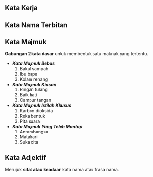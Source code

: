 ## Kata Kerja 

## Kata Nama Terbitan

## Kata Majmuk
 **Gabungan 2 kata dasar** untuk membentuk satu maknak yang tertentu.
- ***Kata Majmuk Bebas***
	1. Bakul sampah
	2. Ibu bapa
	3. Kolam renang
- ***Kata Majmuk Kiasan***
	1. Ringan tulang
	2. Baik hati
	3. Campur tangan
- ***Kata Majmuk Istilah Khusus***
	1.  Karbon dioksida
	2. Reka bentuk
	3. Pita suara
- ***Kata Majmuk Yang Telah Mantap***
	1. Antarabangsa
	2. Matahari
	3. Suka cita

## Kata Adjektif
Merujuk **sifat atau keadaan** kata nama atau frasa nama.